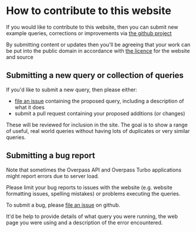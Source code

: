 # How to contribute to this website

If you would like to contribute to this website, then you can submit new
example queries, corrections or improvements via [the github project](https://github.com/ldodds/osm-queries)

By submitting content or updates then you'll be agreeing that your work can be
put into the public domain in accordance with [the licence](licence.html) for
the website and source

## Submitting a new query or collection of queries

If you'd like to submit a new query, then please either:

* [file an issue](https://github.com/ldodds/osm-queries/issues) containing the proposed query, including a description of what it does
* submit a pull request containing your proposed additions (or changes)

These will be reviewed for inclusion in the site. The goal is to show a range of
useful, real world queries without having lots of duplicates or very similar queries.

## Submitting a bug report

Note that sometimes the Overpass API and Overpass Turbo applications
might report errors due to server load.

Please limit your bug reports to issues with the website (e.g. website formatting issues, spelling mistakes)
or problems executing the queries.

To submit a bug, please [file an issue](https://github.com/ldodds/osm-queries/issues) on github.

It'd be help to provide details of what query you were running, the web page you were
using and a description of the error encountered.
